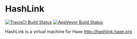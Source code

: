 # HashLink

[![TravisCI Build Status](https://travis-ci.org/HaxeFoundation/hl.svg?branch=master)](https://travis-ci.org/HaxeFoundation/hl)
[![AppVeyor Build Status](https://ci.appveyor.com/api/projects/status/github/HaxeFoundation/hl?branch=master&svg=true)](https://ci.appveyor.com/project/HaxeFoundation/hl)

HashLink is a virtual machine for Haxe http://hashlink.haxe.org
